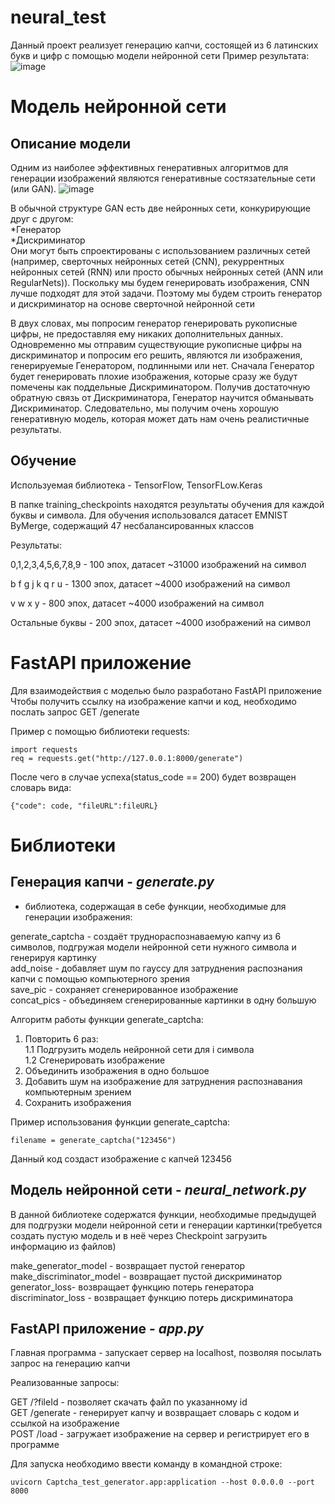 # neural_test
Данный проект реализует генерацию капчи, состоящей из 6 латинских букв и цифр с помощью модели нейронной сети
Пример результата:  
![image](https://user-images.githubusercontent.com/30326049/204719848-0a66acda-4c8b-42dc-b4d6-d244e297ee4d.png)


Модель нейронной сети
===========================

Описание модели
------------------------

Одним из наиболее эффективных генеративных алгоритмов для генерации изображений являются генеративные состязательные сети (или GAN).
![image](https://user-images.githubusercontent.com/30326049/204362212-f81b68fb-669c-401b-a019-e0c1862ca407.png)

В обычной структуре GAN есть две нейронных сети, конкурирующие друг с другом:  
*Генератор  
*Дискриминатор  
Они могут быть спроектированы с использованием различных сетей (например, сверточных нейронных сетей (CNN), рекуррентных нейронных сетей (RNN) или 
просто обычных нейронных сетей (ANN или RegularNets)). Поскольку мы будем генерировать изображения, CNN лучше подходят для этой задачи. 
Поэтому мы будем строить генератор и дискриминатор на основе сверточной нейронной сети

В двух словах, мы попросим генератор генерировать рукописные цифры, не предоставляя ему никаких дополнительных данных.
Одновременно мы отправим существующие рукописные цифры на дискриминатор и попросим его решить, являются ли изображения, генерируемые Генератором, подлинными или нет.
Сначала Генератор будет генерировать плохие изображения, которые сразу же будут помечены как поддельные Дискриминатором. Получив достаточную обратную связь от Дискриминатора, Генератор научится обманывать Дискриминатор. 
Следовательно, мы получим очень хорошую генеративную модель, которая может дать нам очень реалистичные результаты.


Обучение
------------------------

Используемая библиотека - TensorFlow, TensorFLow.Keras

В папке training_checkpoints находятся результаты обучения для каждой буквы и символа.
Для обучения использовался датасет EMNIST ByMerge, содержащий 47 несбалансированных классов

Результаты:  

0,1,2,3,4,5,6,7,8,9 - 100 эпох, датасет ~31000 изображений на символ  

b f g j k q r u - 1300 эпох, датасет ~4000 изображений на символ  

v w x y - 800  эпох, датасет ~4000 изображений на символ  

Остальные буквы - 200 эпох, датасет ~4000 изображений на символ  


FastAPI приложение
===========================

Для взаимодействия с моделью было разработано FastAPI приложение
Чтобы получить ссылку на изображение капчи и код, необходимо послать запрос GET /generate

Пример с помощью библиотеки requests:

```
import requests
req = requests.get("http://127.0.0.1:8000/generate")
```
После чего в случае успеха(status_code == 200) будет возвращен словарь вида:
```
{"code": code, "fileURL":fileURL}
```


Библиотеки
=============================

Генерация капчи - *generate.py* 
---------------------------------

- библиотека, содержащая в себе функции, необходимые для генерации изображения:  

generate_captcha - создаёт труднораспознаваемую капчу из 6 символов, подгружая модели нейронной сети нужного символа и генерируя картинку  
add_noise - добавляет шум по гауссу для затруднения распознания капчи с помощью компьютерного зрения  
save_pic - сохраняет сгенерированное изображение  
concat_pics - объединяем сгенерированные картинки в одну большую  


Алгоритм работы функции generate_captcha:  
1. Повторить 6 раз:  
1.1 Подгрузить модель нейронной сети для i символа  
1.2 Сгенерировать изображение  
2. Объединить изображения в одно большое  
3. Добавить шум на изображение для затруднения распознавания компьютерным зрением  
4. Сохранить изображения  

Пример использования функции generate_captcha:  
```
filename = generate_captcha("123456")
```
Данный код создаст изображение с капчей 123456  

Модель нейронной сети - *neural_network.py*
---------------------------------

В данной библиотеке содержатся функции, необходимые предыдущей для подгрузки модели нейронной сети и генерации картинки(требуется создать пустую модель и в неё
через Checkpoint загрузить информацию из файлов)  

make_generator_model - возвращает пустой генератор  
make_discriminator_model - возвращает пустой дискриминатор  
generator_loss- возвращает функцию потерь генератора  
discriminator_loss - возвращает функцию потерь дискриминатора  


FastAPI приложение - *app.py*
---------------------------------

Главная программа - запускает сервер на localhost, позволяя посылать запрос на генерацию капчи  

Реализованные запросы:  

GET /?fileId - позволяет скачать файл по указанному id  
GET /generate - генерирует капчу и возвращает словарь с кодом и ссылкой на изображение  
POST /load - загружает изображение на сервер и регистрирует его в программе  

Для запуска необходимо ввести команду в командной строке:  
```
uvicorn Captcha_test_generator.app:application --host 0.0.0.0 --port 8000
```
